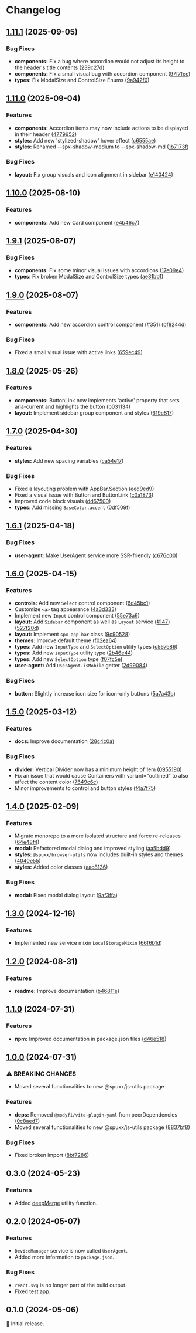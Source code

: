 # Changelog

## [1.11.1](https://github.com/spuxx-dev/jslibs/compare/browser-utils-v1.11.0...browser-utils-v1.11.1) (2025-09-05)


### Bug Fixes

* **components:** Fix a bug where accordion would not adjust its height to the header's title contents ([239c27d](https://github.com/spuxx-dev/jslibs/commit/239c27d76ce3ad89e415516b0a5b87e45d5cadda))
* **components:** Fix a small visual bug with accordion component ([97f7fec](https://github.com/spuxx-dev/jslibs/commit/97f7fec44cf2080c1b31a6c6231b54b4bd1cf290))
* **types:** Fix ModalSize and ControlSize Enums ([9a942f0](https://github.com/spuxx-dev/jslibs/commit/9a942f024f19d54ab91df0859ef303bd2bd367ae))

## [1.11.0](https://github.com/spuxx-dev/jslibs/compare/browser-utils-v1.10.0...browser-utils-v1.11.0) (2025-09-04)


### Features

* **components:** Accordion items may now include actions to be displayed in their header ([4779952](https://github.com/spuxx-dev/jslibs/commit/47799521b03bf6a128cd40b5e202692e7f50fa92))
* **styles:** Add new 'stylized-shadow' hover effect ([c6555ae](https://github.com/spuxx-dev/jslibs/commit/c6555ae7337c85c36ca1713c6d3d09a2d6e01d44))
* **styles:** Renamed --spx-shadow-medium to --spx-shadow-md ([1b7173f](https://github.com/spuxx-dev/jslibs/commit/1b7173fa2df64f3de360eb415137210709343497))


### Bug Fixes

* **layout:** Fix group visuals and icon alignment in sidebar ([e140424](https://github.com/spuxx-dev/jslibs/commit/e14042494f4ba72894f4b2003f366d2d2bad600f))

## [1.10.0](https://github.com/spuxx-dev/jslibs/compare/browser-utils-v1.9.1...browser-utils-v1.10.0) (2025-08-10)


### Features

* **components:** Add new Card component ([e4b46c7](https://github.com/spuxx-dev/jslibs/commit/e4b46c72cd6c06c2ab019f6a03c3db993d211003))

## [1.9.1](https://github.com/spuxx-dev/jslibs/compare/browser-utils-v1.9.0...browser-utils-v1.9.1) (2025-08-07)


### Bug Fixes

* **components:** Fix some minor visual issues with accordions ([17e09e4](https://github.com/spuxx-dev/jslibs/commit/17e09e4ab8c6247f8a6c325fa7886a7471d26cad))
* **types:** Fix broken ModalSize and ControlSize types ([ae31bb1](https://github.com/spuxx-dev/jslibs/commit/ae31bb15011de854603c5f6923927badb311fb2b))

## [1.9.0](https://github.com/spuxx-dev/jslibs/compare/browser-utils-v1.8.0...browser-utils-v1.9.0) (2025-08-07)


### Features

* **components:** Add new accordion control component ([#351](https://github.com/spuxx-dev/jslibs/issues/351)) ([bf8244d](https://github.com/spuxx-dev/jslibs/commit/bf8244d9483caf74fa15ca5bbf13e6c1a175c030))


### Bug Fixes

* Fixed a small visual issue with active links ([659ec49](https://github.com/spuxx-dev/jslibs/commit/659ec49f957f7d00d6d8508ca72dbefb985afc97))

## [1.8.0](https://github.com/spuxx-dev/jslibs/compare/browser-utils-v1.7.0...browser-utils-v1.8.0) (2025-05-26)


### Features

* **components:** ButtonLink now implements 'active' property that sets aria-current and highlights the button ([b031134](https://github.com/spuxx-dev/jslibs/commit/b03113422eb7d08486c3ec3a642c181348e0a110))
* **layout:** Implement sidebar group component and styles ([619c817](https://github.com/spuxx-dev/jslibs/commit/619c8174c3e9d6659a63041a2ffb1bf8698825e5))

## [1.7.0](https://github.com/spuxx-dev/jslibs/compare/browser-utils-v1.6.1...browser-utils-v1.7.0) (2025-04-30)


### Features

* **styles:** Add new spacing variables ([ca54e17](https://github.com/spuxx-dev/jslibs/commit/ca54e17913015174c0ee8dde733c3611c96ce65f))


### Bug Fixes

* Fixed a layouting problem with AppBar.Section ([eed9ed9](https://github.com/spuxx-dev/jslibs/commit/eed9ed9dd630b56ef4ea83ab5afb4244fad0b0ca))
* Fixed a visual issue with Button and ButtonLink ([c0a1873](https://github.com/spuxx-dev/jslibs/commit/c0a1873d246496e178b0490e3083524052e6ed84))
* Improved code block visuals ([dd67500](https://github.com/spuxx-dev/jslibs/commit/dd67500c177ee0c4c09c74c999a78cf6f76d5627))
* **types:** Add missing `BaseColor.accent` ([0df509f](https://github.com/spuxx-dev/jslibs/commit/0df509ffd4a9dff3a650f4ad9a36501bb27d9ee3))

## [1.6.1](https://github.com/spuxx-dev/jslibs/compare/browser-utils-v1.6.0...browser-utils-v1.6.1) (2025-04-18)


### Bug Fixes

* **user-agent:** Make UserAgent service more SSR-friendly ([c676c00](https://github.com/spuxx-dev/jslibs/commit/c676c0045d28f5b995fec45b507db96ecced8f4f))

## [1.6.0](https://github.com/spuxx-dev/jslibs/compare/browser-utils-v1.5.0...browser-utils-v1.6.0) (2025-04-15)


### Features

* **controls:** Add new `Select` control component ([6d45bc1](https://github.com/spuxx-dev/jslibs/commit/6d45bc18e03d32c088bfd29a886f4f42cda6f3bd))
* Customize `<a>` tag appearance ([4a3d333](https://github.com/spuxx-dev/jslibs/commit/4a3d3338690777becdc62a04e269573d0daa3655))
* Implement new `Input` control component ([55e73a9](https://github.com/spuxx-dev/jslibs/commit/55e73a987252ae4a9c4008bdbd3250f125db2297))
* **layout:** Add `Sidebar` component as well as `Layout` service ([#147](https://github.com/spuxx-dev/jslibs/issues/147)) ([527f20d](https://github.com/spuxx-dev/jslibs/commit/527f20d3461c7509d5e63dec2f4cc64bef65a7a3))
* **layout:** Implement `spx-app-bar` class ([9c90528](https://github.com/spuxx-dev/jslibs/commit/9c905282319171a37cb94604304cb47d37f63cff))
* **themes:** Improve default theme ([f02ea64](https://github.com/spuxx-dev/jslibs/commit/f02ea64cf1f5fb27f4f0c13f0d4b2f445c1bc0e2))
* **types:** Add new `InputType` and `SelectOption` utility types ([c567e86](https://github.com/spuxx-dev/jslibs/commit/c567e8690a79676de9f3ea358d60d0a4faa34c44))
* **types:** Add new `InputType` utility type ([2b46e44](https://github.com/spuxx-dev/jslibs/commit/2b46e4416a527e2449f1811c65eb0d51e4c625c7))
* **types:** Add new `SelectOption` type ([f07fc5e](https://github.com/spuxx-dev/jslibs/commit/f07fc5ed9829d7b67a22b09ca0fc4a531f520ced))
* **user-agent:** Add `UserAgent.isMobile` getter ([2d99084](https://github.com/spuxx-dev/jslibs/commit/2d9908451f8b310e17cfa599b9e037eceda7399b))


### Bug Fixes

* **button:** Slightly increase icon size for icon-only buttons ([5a7a43b](https://github.com/spuxx-dev/jslibs/commit/5a7a43bfa7904d81a1d688559845b3f537ed2a6a))

## [1.5.0](https://github.com/spuxx-dev/jslibs/compare/browser-utils-v1.4.0...browser-utils-v1.5.0) (2025-03-12)


### Features

* **docs:** Improve documentation ([28c4c0a](https://github.com/spuxx-dev/jslibs/commit/28c4c0a4dd6f9108d4d83a16f96a22e9604a2ea2))


### Bug Fixes

* **divider:** Vertical Divider now has a minimum height of 1em ([0955190](https://github.com/spuxx-dev/jslibs/commit/0955190ed62ff224a9632022352ff1149e1d40d3))
* Fix an issue that would cause Containers with variant="outlined" to also affect the content color ([7649c6c](https://github.com/spuxx-dev/jslibs/commit/7649c6cc75e4fe2340895a61cebac658bc29eff8))
* Minor improvements to control and button styles ([f4a7f75](https://github.com/spuxx-dev/jslibs/commit/f4a7f75bd2970f35412cc4446eeae1a0082bda8d))

## [1.4.0](https://github.com/spuxx-dev/jslibs/compare/browser-utils-v1.3.0...browser-utils-v1.4.0) (2025-02-09)


### Features

* Migrate monorepo to a more isolated structure and force re-releases ([64e48f4](https://github.com/spuxx-dev/jslibs/commit/64e48f41cf207a367e19d8750f44ace18615428c))
* **modal:** Refactored modal dialog and improved styling ([aa5bdd9](https://github.com/spuxx-dev/jslibs/commit/aa5bdd93aac610c6cd906d4d6fdb9410474b0087))
* **styles:** `@spuxx/browser-utils` now includes built-in styles and themes ([4040e55](https://github.com/spuxx-dev/jslibs/commit/4040e55a2526512c99aabbf0e38886c72920abb3))
* **styles:** Added color classes ([aac8136](https://github.com/spuxx-dev/jslibs/commit/aac81367c350678bc4e0594f09be5ff67614c544))


### Bug Fixes

* **modal:** Fixed modal dialog layout ([9af3ffa](https://github.com/spuxx-dev/jslibs/commit/9af3ffaf5eb6b729295addd0332daf1b1a994f06))

## [1.3.0](https://github.com/spuxx-dev/jslibs/compare/browser-utils-v1.2.0...browser-utils-v1.3.0) (2024-12-16)


### Features

* Implemented new service mixin `LocalStorageMixin` ([66f6b1d](https://github.com/spuxx-dev/jslibs/commit/66f6b1d4097f3b0d5a326aa7a4a815c5707b2923))

## [1.2.0](https://github.com/spuxx-dev/jslibs/compare/browser-utils-v1.1.0...browser-utils-v1.2.0) (2024-08-31)


### Features

* **readme:** Improve documentation ([b46811e](https://github.com/spuxx-dev/jslibs/commit/b46811ecd987515cb69a7b34b26c8847c58aa004))

## [1.1.0](https://github.com/spuxx-dev/jslibs/compare/browser-utils-v1.0.0...browser-utils-v1.1.0) (2024-07-31)


### Features

* **npm:** Improved documentation in package.json files ([d46e518](https://github.com/spuxx-dev/jslibs/commit/d46e5184e168f0a639cbbac041b296456033a71b))

## [1.0.0](https://github.com/spuxx-dev/jslibs/compare/browser-utils-v0.3.0...browser-utils-v1.0.0) (2024-07-31)


### ⚠ BREAKING CHANGES

* Moved several functionalities to new @spuxx/js-utils package

### Features

* **deps:** Removed `@modyfi/vite-plugin-yaml` from peerDependencies ([0c8aed7](https://github.com/spuxx-dev/jslibs/commit/0c8aed76a82c6f3184f50192030f37fca7012b66))
* Moved several functionalities to new @spuxx/js-utils package ([8837bf8](https://github.com/spuxx-dev/jslibs/commit/8837bf88440866e4000be32805300c29559c265f))


### Bug Fixes

* Fixed broken import ([8bf7286](https://github.com/spuxx-dev/jslibs/commit/8bf72860b4fd9bb73c97dece6bc12eef855f7137))

## 0.3.0 (2024-05-23)

### Features

- Added [deepMerge](/lib/utils/misc.utils.ts) utility function.

## 0.2.0 (2024-05-07)

### Features

- `DeviceManager` service is now called `UserAgent`.
- Added more information to `package.json`.

### Bug Fixes

- `react.svg` is no longer part of the build output.
- Fixed test app.

## 0.1.0 (2024-05-06)

🌟 Initial release.
